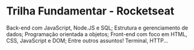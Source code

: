 # Trilha Fundamentar - Rocketseat


Back-end com JavaScript, Node.JS e SQL; Estrutura e gerenciamento de dados; Programação orientada a objetos; Front-end com foco em HTML, CSS, JavaScript e DOM; Entre outros assuntos! Terminal, HTTP... 
